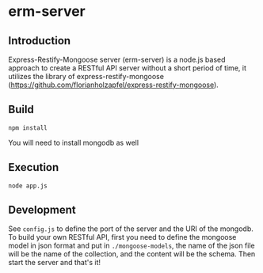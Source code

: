 # erm-server

## Introduction
Express-Restify-Mongoose server (erm-server) is a node.js based approach to create a RESTful API server without a short period of time, it utilizes the library of express-restify-mongoose (https://github.com/florianholzapfel/express-restify-mongoose).

## Build

```
npm install
```
You will need to install mongodb as well

## Execution

```
node app.js
```

## Development
See `config.js` to define the port of the server and the URI of the mongodb. To build your own RESTful API, first you need to define the mongoose model in json format and put in `./mongoose-models`, the name of the json file will be the name of the collection, and the content will be the schema. Then start the server and that's it!
